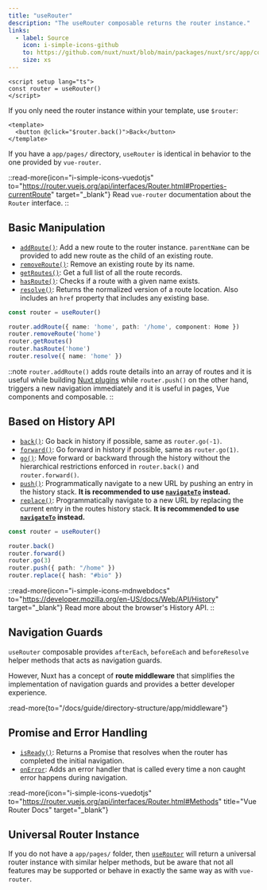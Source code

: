 ```yaml
---
title: "useRouter"
description: "The useRouter composable returns the router instance."
links:
  - label: Source
    icon: i-simple-icons-github
    to: https://github.com/nuxt/nuxt/blob/main/packages/nuxt/src/app/composables/router.ts
    size: xs
---
```


```vue [app/pages/index.vue]
<script setup lang="ts">
const router = useRouter()
</script>
```

If you only need the router instance within your template, use `$router`:

```vue [app/pages/index.vue]
<template>
  <button @click="$router.back()">Back</button>
</template>
```

If you have a `app/pages/` directory, `useRouter` is identical in behavior to the one provided by `vue-router`.

::read-more{icon="i-simple-icons-vuedotjs" to="https://router.vuejs.org/api/interfaces/Router.html#Properties-currentRoute" target="_blank"}
Read `vue-router` documentation about the `Router` interface.
::

## Basic Manipulation

- [`addRoute()`](https://router.vuejs.org/api/interfaces/Router.html#addRoute): Add a new route to the router instance. `parentName` can be provided to add new route as the child of an existing route.
- [`removeRoute()`](https://router.vuejs.org/api/interfaces/Router.html#removeRoute): Remove an existing route by its name.
- [`getRoutes()`](https://router.vuejs.org/api/interfaces/Router.html#getRoutes): Get a full list of all the route records.
- [`hasRoute()`](https://router.vuejs.org/api/interfaces/Router.html#hasRoute): Checks if a route with a given name exists.
- [`resolve()`](https://router.vuejs.org/api/interfaces/Router.html#resolve): Returns the normalized version of a route location. Also includes an `href` property that includes any existing base.

```ts [Example]
const router = useRouter()

router.addRoute({ name: 'home', path: '/home', component: Home })
router.removeRoute('home')
router.getRoutes()
router.hasRoute('home')
router.resolve({ name: 'home' })
```

::note
`router.addRoute()` adds route details into an array of routes and it is useful while building [Nuxt plugins](/docs/4.x/guide/directory-structure/plugins) while `router.push()` on the other hand, triggers a new navigation immediately and it is useful in pages, Vue components and composable.
::

## Based on History API

- [`back()`](https://router.vuejs.org/api/interfaces/Router.html#back): Go back in history if possible, same as `router.go(-1)`.
- [`forward()`](https://router.vuejs.org/api/interfaces/Router.html#forward): Go forward in history if possible, same as `router.go(1)`.
- [`go()`](https://router.vuejs.org/api/interfaces/Router.html#go): Move forward or backward through the history without the hierarchical restrictions enforced in `router.back()` and `router.forward()`.
- [`push()`](https://router.vuejs.org/api/interfaces/Router.html#push): Programmatically navigate to a new URL by pushing an entry in the history stack. **It is recommended to use [`navigateTo`](/docs/4.x/api/utils/navigate-to) instead.**
- [`replace()`](https://router.vuejs.org/api/interfaces/Router.html#replace): Programmatically navigate to a new URL by replacing the current entry in the routes history stack. **It is recommended to use [`navigateTo`](/docs/4.x/api/utils/navigate-to) instead.**

```ts [Example]
const router = useRouter()

router.back()
router.forward()
router.go(3)
router.push({ path: "/home" })
router.replace({ hash: "#bio" })
```

::read-more{icon="i-simple-icons-mdnwebdocs" to="https://developer.mozilla.org/en-US/docs/Web/API/History" target="_blank"}
Read more about the browser's History API.
::

## Navigation Guards

`useRouter` composable provides `afterEach`, `beforeEach` and `beforeResolve` helper methods that acts as navigation guards.

However, Nuxt has a concept of **route middleware** that simplifies the implementation of navigation guards and provides a better developer experience.

:read-more{to="/docs/guide/directory-structure/app/middleware"}

## Promise and Error Handling

- [`isReady()`](https://router.vuejs.org/api/interfaces/Router.html#isReady): Returns a Promise that resolves when the router has completed the initial navigation.
- [`onError`](https://router.vuejs.org/api/interfaces/Router.html#onError): Adds an error handler that is called every time a non caught error happens during navigation.

:read-more{icon="i-simple-icons-vuedotjs" to="https://router.vuejs.org/api/interfaces/Router.html#Methods" title="Vue Router Docs" target="_blank"}

## Universal Router Instance

If you do not have a `app/pages/` folder, then [`useRouter`](/docs/4.x/api/composables/use-router)  will return a universal router instance with similar helper methods, but be aware that not all features may be supported or behave in exactly the same way as with `vue-router`.
